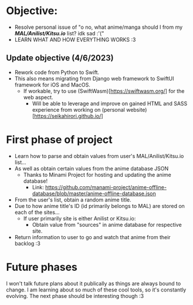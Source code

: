 # Objective:
- Resolve personal issue of "o no, what anime/manga should I from my ***MAL/Anilist/Kitsu.io*** list? idk sad :'("
- LEARN WHAT AND HOW EVERYTHING WORKS :3

## Update objective (4/6/2023)
- Rework code from Python to Swift.
- This also means migrating from Django web framework to SwiftUI framework for iOS and MacOS.
    - If workable, try to use (SwiftWasm)[https://swiftwasm.org/] for the web aspect.
        - Will be able to leverage and improve on gained HTML and SASS experience from working on (personal website)[https://seikahirori.github.io/]

# First phase of project
- Learn how to parse and obtain values from user's MAL/Anilist/Kitsu.io list...
- As well as obtain certain values from the anime database JSON
    - Thanks to Minami Project for hosting and updating the anime database!
        - Link: https://github.com/manami-project/anime-offline-database/blob/master/anime-offline-database.json
- From the user's list, obtain a random anime title.
- Due to how anime title's ID (id primarily belongs to MAL) are stored on each of the sites...
    - If user primarily site is either Anilist or Kitsu.io:
        - Obtain value from "sources" in anime database for respective site.
- Return information to user to go and watch that anime from their backlog :3

# Future phases
I won't talk future plans about it publically as things are always bound to change. I am learning about so much of these cool tools, so it's constantly evolving. The next phase should be interesting though :3
